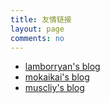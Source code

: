 ```yaml
---
title: 友情链接
layout: page
comments: no
---
```


* [lamborryan's blog](<http://www.lamborryan.com/>)
* [mokaikai's blog](<http://mokaikai.github.io/>)
* [muscliy's blog](<http://muscliy.github.io/>)
